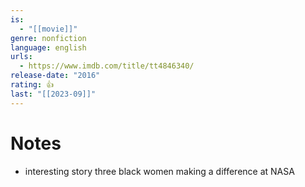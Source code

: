 ```yaml
---
is:
  - "[[movie]]"
genre: nonfiction
language: english
urls:
  - https://www.imdb.com/title/tt4846340/
release-date: "2016"
rating: 👍
last: "[[2023-09]]"
---
```

# Notes
- interesting story three black women making a difference at NASA
